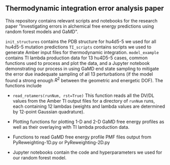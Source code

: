 ## Thermodynamic integration error analysis paper 

This repository contains relevant scripts and notebooks for the research paper "Investigating errors in alchemical free energy predictions using random forest models and GaMD". 

`init_structures` contains the PDB structure for hu4d5-5 we used for all hu4d5-5 mutation predictions
`TI_scripts` contains scripts we used to generate Amber input files for thermodynamic integration.
`model_example` contains TI lambda production data for 13 hu4D5-5 cases, common functions used to process and plot the data, and a Jupyter notebook demonstrating our process in using GaMD end state sampling to mitigate the error due inadequate sampling of all 13 perturbations (if the model found a strong enough $R^2$ between the geometric and energetic DOF). The functions include

- `read_rotamers(runNum, rst=True)`
This function reads all the DV/DL values from the Amber TI output files for a directory of `runNum` runs, each containing 12 lambdas (weights and lambda values are determined by 12-point Gaussian quadrature). 

- Plotting functions for plotting 1-D and 2-D GaMD free energy profiles as well as their overlaying with TI lambda production data.

- Functions to read GaMD free energy profile PMF files output from PyReweighting-1D.py or PyReweighting-2D.py

- Jupyter notebooks contain the code and hyperparameters we used for our random forest model.


